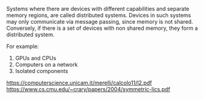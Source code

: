 Systems where there are devices with different capabilities and separate memory regions, are called distributed systems.
Devices in such systems may only communicate via message passing, since memory is not shared.
Conversely, if there is a set of devices with non shared memory, they form a distributed system.

For example:
1. GPUs and CPUs
2. Computers on a network
3. Isolated components


  
https://computerscience.unicam.it/merelli/calcolo11/l2.pdf
https://www.cs.cmu.edu/~crary/papers/2004/symmetric-lics.pdf